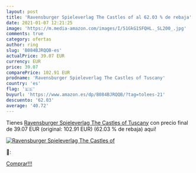 ```yaml
---
layout: post
title: 'Ravensburger Spieleverlag The Castles of al 62.03 % de rebaja'
date: 2021-01-07 12:21:25
image: 'https://m.media-amazon.com/images/I/51GkG1SFQHL._SL200_.jpg'
comments: true
category: ofertas
author: ring
slug: 'B084BJRQQB-es'
actualPrice: 39.07 EUR
currency: EUR
price: 39.07
comparePrice: 102.91 EUR
prodname: 'Ravensburger Spieleverlag The Castles of Tuscany'
country: 'es'
flag: '🇪🇸'
buyurl: 'https://www.amazon.es/dp/B084BJRQQB/?tag=tolees-21'
descuento: '62.03'
average: '40.72'
---
```


Tienes [Ravensburger Spieleverlag The Castles of Tuscany](https://www.amazon.es/dp/B084BJRQQB/?tag=tolees-21) con precio final de  39.07 EUR (original: 102.91 EUR) (62.03 %  de rebaja) aqui!

[![Ravensburger Spieleverlag The Castles of](https://m.media-amazon.com/images/I/51GkG1SFQHL._SL200_.jpg)](https://www.amazon.es/dp/B084BJRQQB/?tag=tolees-21)

🔎:


[Comprar!!!](https://www.amazon.es/dp/B084BJRQQB/?tag=tolees-21)
